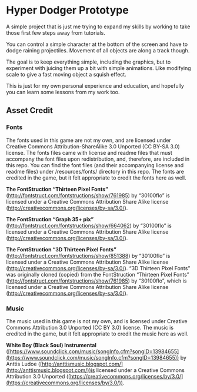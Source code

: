 
# Hyper Dodger Prototype
A simple project that is just me trying to expand my skills by working to take those first few steps away from tutorials.

You can control a simple character at the bottom of the screen and have to dodge raining projectiles. Movement of all objects are along a track though.

The goal is to keep everything simple, including the graphics, but to experiment with juicing them up a bit with simple animations. Like modifying scale to give a fast moving object a squish effect.

This is just for my own personal experience and education, and hopefully you can learn some lessons from my work too.


## Asset Credit
### Fonts
The fonts used in this game are not my own, and are licensed under Creative Commons Attribution-ShareAlike 3.0 Unported  (CC BY-SA 3.0) license. The fonts files came with license and readme files that must accompany the font files upon redistribution, and, therefore, are included in this repo. You can find the font files (and their accompanying license and readme files) under /resources/fonts/ directory in this repo. The fonts are credited in the game, but it felt appropriate to credit the fonts here as well.

**The FontStruction “Thirteen Pixel Fonts”**
(http://fontstruct.com/fontstructions/show/761985) by “30100flo” is licensed
under a Creative Commons Attribution Share Alike license
(http://creativecommons.org/licenses/by-sa/3.0/).

**The FontStruction “Graph 35+ pix”**
(http://fontstruct.com/fontstructions/show/664062) by “30100flo” is licensed
under a Creative Commons Attribution Share Alike license
(http://creativecommons.org/licenses/by-sa/3.0/).

**The FontStruction “3D Thirteen Pixel Fonts”**
(http://fontstruct.com/fontstructions/show/851388) by “30100flo” is licensed
under a Creative Commons Attribution Share Alike license
(http://creativecommons.org/licenses/by-sa/3.0/).
“3D Thirteen Pixel Fonts” was originally cloned (copied) from the
FontStruction “Thirteen Pixel Fonts”
(http://fontstruct.com/fontstructions/show/761985) by “30100flo”, which is
licensed under a Creative Commons Attribution Share Alike license
(http://creativecommons.org/licenses/by-sa/3.0/).

### Music
The music used in this game is not my own, and is licensed under Creative Commons Attribution 3.0 Unported  (CC BY 3.0) license. The music is credited in the game, but it felt appropriate to credit the music here as well.

**White Boy (Black Soul) Instrumental**
([https://www.soundclick.com/music/songInfo.cfm?songID=13984655](https://www.soundclick.com/music/songInfo.cfm?songID=13984655)) by Anttis Ludoe ([http://anttismusic.blogspot.com/](http://anttismusic.blogspot.com/))is licensed
under a Creative Commons Attribution 3.0 Unported ([https://creativecommons.org/licenses/by/3.0/](https://creativecommons.org/licenses/by/3.0/)).